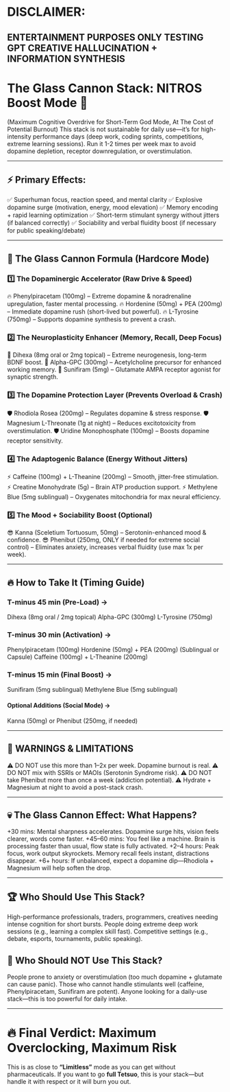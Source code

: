 
# DISCLAIMER:
## ENTERTAINMENT PURPOSES ONLY TESTING GPT CREATIVE HALLUCINATION + INFORMATION SYNTHESIS

# The Glass Cannon Stack: NITROS Boost Mode 🚀 

(Maximum Cognitive Overdrive for Short-Term God Mode, At The Cost of Potential Burnout)
This stack is not sustainable for daily use—it’s for high-intensity performance days (deep work, coding sprints, competitions, extreme learning sessions). 
Run it 1-2 times per week max to avoid dopamine depletion, receptor downregulation, or overstimulation.

---

## ⚡ Primary Effects:

✅ Superhuman focus, reaction speed, and mental clarity
✅ Explosive dopamine surge (motivation, energy, mood elevation)
✅ Memory encoding + rapid learning optimization
✅ Short-term stimulant synergy without jitters (if balanced correctly)
✅ Sociability and verbal fluidity boost (if necessary for public speaking/debate)


---

## 🧪 The Glass Cannon Formula (Hardcore Mode)

### 1️⃣ The Dopaminergic Accelerator (Raw Drive & Speed)

🔥 Phenylpiracetam (100mg) – Extreme dopamine & noradrenaline upregulation, faster mental processing.
🔥 Hordenine (50mg) + PEA (200mg) – Immediate dopamine rush (short-lived but powerful).
🔥 L-Tyrosine (750mg) – Supports dopamine synthesis to prevent a crash.

### 2️⃣ The Neuroplasticity Enhancer (Memory, Recall, Deep Focus)

🧠 Dihexa (8mg oral or 2mg topical) – Extreme neurogenesis, long-term BDNF boost.
🧠 Alpha-GPC (300mg) – Acetylcholine precursor for enhanced working memory.
🧠 Sunifiram (5mg) – Glutamate AMPA receptor agonist for synaptic strength.

### 3️⃣ The Dopamine Protection Layer (Prevents Overload & Crash)

🛡️ Rhodiola Rosea (200mg) – Regulates dopamine & stress response.
🛡️ Magnesium L-Threonate (1g at night) – Reduces excitotoxicity from overstimulation.
🛡️ Uridine Monophosphate (100mg) – Boosts dopamine receptor sensitivity.

### 4️⃣ The Adaptogenic Balance (Energy Without Jitters)

⚡ Caffeine (100mg) + L-Theanine (200mg) – Smooth, jitter-free stimulation.
⚡ Creatine Monohydrate (5g) – Brain ATP production support.
⚡ Methylene Blue (5mg sublingual) – Oxygenates mitochondria for max neural efficiency.

### 5️⃣ The Mood + Sociability Boost (Optional)

😎 Kanna (Sceletium Tortuosum, 50mg) – Serotonin-enhanced mood & confidence.
😎 Phenibut (250mg, ONLY if needed for extreme social control) – Eliminates anxiety, increases verbal fluidity (use max 1x per week).


---

## 🔥 How to Take It (Timing Guide)

### T-minus 45 min (Pre-Load) →
Dihexa (8mg oral / 2mg topical)
Alpha-GPC (300mg)
L-Tyrosine (750mg)

### T-minus 30 min (Activation) →
Phenylpiracetam (100mg)
Hordenine (50mg) + PEA (200mg) (Sublingual or Capsule)
Caffeine (100mg) + L-Theanine (200mg)

### T-minus 15 min (Final Boost) →
Sunifiram (5mg sublingual)
Methylene Blue (5mg sublingual)

#### Optional Additions (Social Mode) →
Kanna (50mg) or Phenibut (250mg, if needed)

---

## 🚨 WARNINGS & LIMITATIONS

⚠ DO NOT use this more than 1–2x per week. Dopamine burnout is real.
⚠ DO NOT mix with SSRIs or MAOIs (Serotonin Syndrome risk).
⚠ DO NOT take Phenibut more than once a week (addiction potential).
⚠ Hydrate + Magnesium at night to avoid a post-stack crash.

---

## 💀 The Glass Cannon Effect: What Happens?

+30 mins: Mental sharpness accelerates. Dopamine surge hits, vision feels clearer, words come faster.
+45–60 mins: You feel like a machine. Brain is processing faster than usual, flow state is fully activated.
+2–4 hours: Peak focus, work output skyrockets. Memory recall feels instant, distractions disappear.
+6+ hours: If unbalanced, expect a dopamine dip—Rhodiola + Magnesium will help soften the drop.

---

## 🏆 Who Should Use This Stack?
High-performance professionals, traders, programmers, creatives needing intense cognition for short bursts.
People doing extreme deep work sessions (e.g., learning a complex skill fast).
Competitive settings (e.g., debate, esports, tournaments, public speaking).

## 🚫 Who Should NOT Use This Stack?
People prone to anxiety or overstimulation (too much dopamine + glutamate can cause panic).
Those who cannot handle stimulants well (caffeine, Phenylpiracetam, Sunifiram are potent).
Anyone looking for a daily-use stack—this is too powerful for daily intake.

---

# 🔥 Final Verdict: Maximum Overclocking, Maximum Risk

This is as close to **“Limitless”** mode as you can get without pharmaceuticals.
If you want to go **full Tetsuo**, this is your stack—but handle it with respect or it will burn you out.


